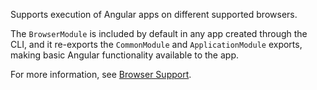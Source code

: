 Supports execution of Angular apps on different supported browsers.

The `BrowserModule` is included by default in any app created through the CLI,
and it re-exports the `CommonModule` and `ApplicationModule` exports,
making basic Angular functionality available to the app.

For more information, see [Browser Support](guide/browser-support).